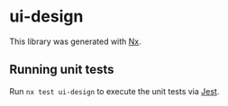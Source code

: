 # ui-design

This library was generated with [Nx](https://nx.dev).

## Running unit tests

Run `nx test ui-design` to execute the unit tests via [Jest](https://jestjs.io).
